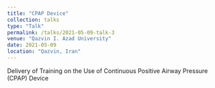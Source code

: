 ```yaml
---
title: "CPAP Device"
collection: talks
type: "Talk"
permalink: /talks/2021-05-09-talk-3
venue: "Qazvin I. Azad University"
date: 2021-05-09
location: "Qazvin, Iran"
---
```


Delivery of Training on the Use of Continuous Positive Airway Pressure (CPAP) Device
